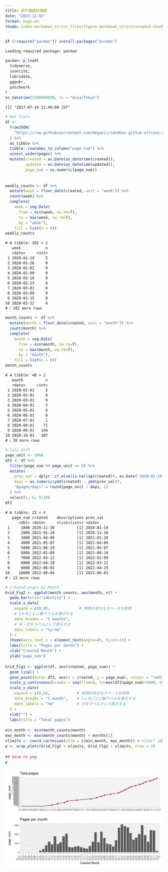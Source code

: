 ```yaml
---
title: 井戸端統計情報
date: "2023-12-03"
format: hugo-md
thumb: index.markdown_strict_files/figure-markdown_strict/unnamed-chunk-1-1.png
---
```


``` r
if (!require("pacman")) install.packages("pacman")
```

    Loading required package: pacman

``` r
pacman::p_load(
  tidyverse,
  jsonlite,
  lubridate,
  ggpubr,
  patchwork
)
as_datetime(1500000000, tz = "Asia/Tokyo")
```

    [1] "2017-07-14 11:40:00 JST"

``` r
# Get Stats
df <-
  fromJSON(
    "https://raw.githubusercontent.com/meganii/sandbox-github-actions-scheduler/main/villagepump/stats/pages.json"
  ) %>%
  as_tibble %>%
  tibble::rownames_to_column("page_num") %>%
  unnest_wider(pages) %>% 
  mutate(created = as.Date(as_datetime(created)),
         updated = as.Date(as_datetime(updated)),
         page_num = as.numeric(page_num))


weekly_counts <- df %>% 
  mutate(week = floor_date(created, unit = "week")) %>% 
  count(week) %>% 
  complete(
    week = seq.Date(
      from = min(week, na.rm=T),
      to = max(week, na.rm=T),
      by = "week"),
    fill = list(n = 0))
weekly_counts
```

    # A tibble: 202 × 2
       week           n
       <date>     <int>
     1 2020-01-19     5
     2 2020-01-26     0
     3 2020-02-02     0
     4 2020-02-09     0
     5 2020-02-16     0
     6 2020-02-23     0
     7 2020-03-01     0
     8 2020-03-08     0
     9 2020-03-15     0
    10 2020-03-22     0
    # ℹ 192 more rows

``` r
month_counts <- df %>% 
  mutate(month = floor_date(created, unit = "month")) %>% 
  count(month) %>% 
  complete(
    month = seq.Date(
      from = min(month, na.rm=T),
      to = max(month, na.rm=T),
      by = "month"),
    fill = list(n = 0))
month_counts
```

    # A tibble: 48 × 2
       month          n
       <date>     <int>
     1 2020-01-01     5
     2 2020-02-01     0
     3 2020-03-01     0
     4 2020-04-01     5
     5 2020-05-01     0
     6 2020-06-01     0
     7 2020-07-01     1
     8 2020-08-01    71
     9 2020-09-01   144
    10 2020-10-01   307
    # ℹ 38 more rows

``` r
# Calc diff
page_unit <- 1000
df2 <- df %>%
  filter(page_num %% page_unit == 0) %>%
  mutate(
    prev_val = dplyr::if_else(is.na(lag(created)), as.Date('2020-01-19'), lag(created)),
    days = as.numeric(ymd(created) - ymd(prev_val)),
    "Δpages/days" = round(page_unit / days, 1)
  ) %>% 
  select(1, 6, 9:10)
df2
```

    # A tibble: 23 × 4
       page_num created    descriptions prev_val  
          <dbl> <date>     <list<list>> <date>    
     1     1000 2020-11-30          [1] 2020-01-19
     2     2000 2021-01-28          [1] 2020-11-30
     3     3000 2021-04-09          [1] 2021-01-28
     4     4000 2021-05-07          [1] 2021-04-09
     5     5000 2021-08-19          [1] 2021-05-07
     6     6000 2022-01-09          [1] 2021-08-19
     7     7000 2022-03-12          [1] 2022-01-09
     8     8000 2022-04-29          [1] 2022-03-12
     9     9000 2022-06-03          [1] 2022-04-29
    10    10000 2022-08-04          [1] 2022-06-03
    # ℹ 13 more rows

``` r
# Created pages by Month
Grid_Fig2 <- ggplot(month_counts, aes(month, n)) +
  geom_bar(stat="identity") + 
  scale_x_date(
    expand = c(0,0),             # 両端の余分なスペースを削除
    # 1ヶ月ごとに軸ラベルを表示する
    date_breaks = "1 months",
    # 月・日をラベルとして表示する
    date_labels = "%y-%m"
  ) +
  theme(axis.text.x = element_text(angle=45, hjust=1)) +
  labs(title = "Pages per month") +
  xlab("Created Month") +
  ylab("page_num")

Grid_Fig1 <- ggplot(df, aes(created, page_num)) +
  geom_line() +
  geom_point(data= df2, aes(x = created, y = page_num), colour = "red3") +
  scale_y_continuous(breaks = seq(from=0, to=max(df2$page_num)+1000, by=1000)) +
  scale_x_date(
    expand = c(0,0),            # 両端の余分なスペースを削除
    date_breaks = "1 month",    # 1ヶ月ごとに軸ラベルを表示する
    date_labels = "%m"          # 月をラベルとして表示する
  ) + 
  xlab("") +
  labs(title = "Total pages")

min_month <- min(month_counts$month)
max_month <- max(month_counts$month) + months(1)
xlimits <- coord_cartesian(xlim = c(min_month, max_month)) # xlim() はNG
p <- wrap_plots(Grid_Fig1 + xlimits, Grid_Fig2 + xlimits, nrow = 2)

## Save to png
p
```

<img src="index.markdown_strict_files/figure-markdown_strict/unnamed-chunk-1-1.png" width="768" />
